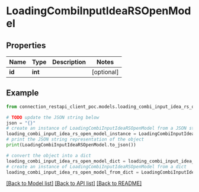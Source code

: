 # LoadingCombiInputIdeaRSOpenModel


## Properties

Name | Type | Description | Notes
------------ | ------------- | ------------- | -------------
**id** | **int** |  | [optional] 

## Example

```python
from connection_restapi_client_poc.models.loading_combi_input_idea_rs_open_model import LoadingCombiInputIdeaRSOpenModel

# TODO update the JSON string below
json = "{}"
# create an instance of LoadingCombiInputIdeaRSOpenModel from a JSON string
loading_combi_input_idea_rs_open_model_instance = LoadingCombiInputIdeaRSOpenModel.from_json(json)
# print the JSON string representation of the object
print(LoadingCombiInputIdeaRSOpenModel.to_json())

# convert the object into a dict
loading_combi_input_idea_rs_open_model_dict = loading_combi_input_idea_rs_open_model_instance.to_dict()
# create an instance of LoadingCombiInputIdeaRSOpenModel from a dict
loading_combi_input_idea_rs_open_model_from_dict = LoadingCombiInputIdeaRSOpenModel.from_dict(loading_combi_input_idea_rs_open_model_dict)
```
[[Back to Model list]](../README.md#documentation-for-models) [[Back to API list]](../README.md#documentation-for-api-endpoints) [[Back to README]](../README.md)


